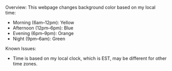 Overview:
This webpage changes background color based on my local time:
- Morning (6am–12pm): Yellow
- Afternoon (12pm–6pm): Blue
- Evening (6pm–9pm): Orange
- Night (9pm–6am): Green

Known Issues:
- Time is based on my local clock, which is EST, may be different for other time zones.
